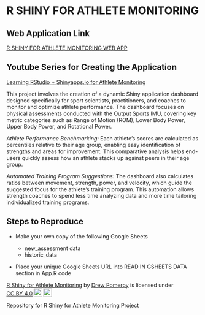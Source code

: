 # R SHINY FOR ATHLETE MONITORING

## Web Application Link
[R SHINY FOR ATHLETE MONITORING WEB APP](https://dpomperformance.shinyapps.io/RWalkthrough/)

## Youtube Series for Creating the Application
[Learning RStudio + Shinyapps.io for Athlete Monitoring](https://www.youtube.com/playlist?list=PLnCoHDFUN2utbjuj24WKOYhclndRsXBmV)

This project involves the creation of a dynamic Shiny application dashboard designed specifically for sport scientists, practitioners, and coaches to monitor and optimize athlete performance. The dashboard focuses on physical assessments conducted with the Output Sports IMU, covering key metric categories such as Range of Motion (ROM), Lower Body Power, Upper Body Power, and Rotational Power.

*Athlete Performance Benchmarking:* 
Each athlete’s scores are calculated as percentiles relative to their age group, enabling easy identification of strengths and areas for improvement. This comparative analysis helps end-users quickly assess how an athlete stacks up against peers in their age group.

*Automated Training Program Suggestions:* 
The dashboard also calculates ratios between movement, strength, power, and velocity, which guide the suggested focus for the athlete’s training program. This automation allows strength coaches to spend less time analyzing data and more time tailoring individualized training programs.

## Steps to Reproduce
- Make your own copy of the following Google Sheets 
  - new_assessment data
  - historic_data

- Place your unique Google Sheets URL into READ IN GSHEETS DATA section in App.R code


<p xmlns:cc="http://creativecommons.org/ns#" xmlns:dct="http://purl.org/dc/terms/"><a property="dct:title" rel="cc:attributionURL" href="https://github.com/dpom93/RShiny_for_athlete_monitoring/tree/main">R Shiny for Athlete Monitoring</a> by <a rel="cc:attributionURL dct:creator" property="cc:attributionName" href="https://dpom93.github.io/drewpomeroy_portfolio/">Drew Pomeroy</a> is licensed under <a href="https://creativecommons.org/licenses/by/4.0/?ref=chooser-v1" target="_blank" rel="license noopener noreferrer" style="display:inline-block;">CC BY 4.0<img style="height:22px!important;margin-left:3px;vertical-align:text-bottom;" src="https://mirrors.creativecommons.org/presskit/icons/cc.svg?ref=chooser-v1" alt=""><img style="height:22px!important;margin-left:3px;vertical-align:text-bottom;" src="https://mirrors.creativecommons.org/presskit/icons/by.svg?ref=chooser-v1" alt=""></a></p>


Repository for R Shiny for Athlete Monitoring Project
